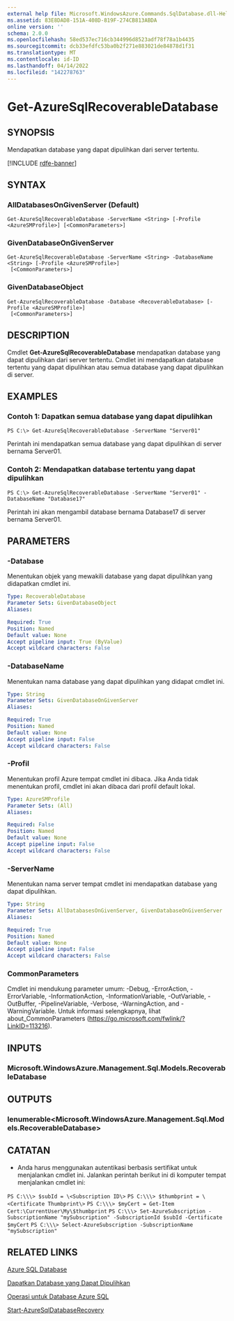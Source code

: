 ```yaml
---
external help file: Microsoft.WindowsAzure.Commands.SqlDatabase.dll-Help.xml
ms.assetid: 83E8DAD8-151A-408D-819F-274CB813ABDA
online version: ''
schema: 2.0.0
ms.openlocfilehash: 58ed537ec716cb344996d8523adf78f78a1b4435
ms.sourcegitcommit: dcb33efdfc53ba0b2f271e883021de84878d1f31
ms.translationtype: MT
ms.contentlocale: id-ID
ms.lasthandoff: 04/14/2022
ms.locfileid: "142278763"
---
```

# Get-AzureSqlRecoverableDatabase

## SYNOPSIS
Mendapatkan database yang dapat dipulihkan dari server tertentu.

[!INCLUDE [rdfe-banner](../../includes/rdfe-banner.md)]

## SYNTAX

### AllDatabasesOnGivenServer (Default)
```
Get-AzureSqlRecoverableDatabase -ServerName <String> [-Profile <AzureSMProfile>] [<CommonParameters>]
```

### GivenDatabaseOnGivenServer
```
Get-AzureSqlRecoverableDatabase -ServerName <String> -DatabaseName <String> [-Profile <AzureSMProfile>]
 [<CommonParameters>]
```

### GivenDatabaseObject
```
Get-AzureSqlRecoverableDatabase -Database <RecoverableDatabase> [-Profile <AzureSMProfile>]
 [<CommonParameters>]
```

## DESCRIPTION
Cmdlet **Get-AzureSqlRecoverableDatabase** mendapatkan database yang dapat dipulihkan dari server tertentu.
Cmdlet ini mendapatkan database tertentu yang dapat dipulihkan atau semua database yang dapat dipulihkan di server.

## EXAMPLES

### Contoh 1: Dapatkan semua database yang dapat dipulihkan
```
PS C:\> Get-AzureSqlRecoverableDatabase -ServerName "Server01"
```

Perintah ini mendapatkan semua database yang dapat dipulihkan di server bernama Server01.

### Contoh 2: Mendapatkan database tertentu yang dapat dipulihkan
```
PS C:\> Get-AzureSqlRecoverableDatabase -ServerName "Server01" -DatabaseName "Database17"
```

Perintah ini akan mengambil database bernama Database17 di server bernama Server01.

## PARAMETERS

### -Database
Menentukan objek yang mewakili database yang dapat dipulihkan yang didapatkan cmdlet ini.

```yaml
Type: RecoverableDatabase
Parameter Sets: GivenDatabaseObject
Aliases: 

Required: True
Position: Named
Default value: None
Accept pipeline input: True (ByValue)
Accept wildcard characters: False
```

### -DatabaseName
Menentukan nama database yang dapat dipulihkan yang didapat cmdlet ini.

```yaml
Type: String
Parameter Sets: GivenDatabaseOnGivenServer
Aliases: 

Required: True
Position: Named
Default value: None
Accept pipeline input: False
Accept wildcard characters: False
```

### -Profil
Menentukan profil Azure tempat cmdlet ini dibaca.
Jika Anda tidak menentukan profil, cmdlet ini akan dibaca dari profil default lokal.

```yaml
Type: AzureSMProfile
Parameter Sets: (All)
Aliases: 

Required: False
Position: Named
Default value: None
Accept pipeline input: False
Accept wildcard characters: False
```

### -ServerName
Menentukan nama server tempat cmdlet ini mendapatkan database yang dapat dipulihkan.

```yaml
Type: String
Parameter Sets: AllDatabasesOnGivenServer, GivenDatabaseOnGivenServer
Aliases: 

Required: True
Position: Named
Default value: None
Accept pipeline input: False
Accept wildcard characters: False
```

### CommonParameters
Cmdlet ini mendukung parameter umum: -Debug, -ErrorAction, -ErrorVariable, -InformationAction, -InformationVariable, -OutVariable, -OutBuffer, -PipelineVariable, -Verbose, -WarningAction, and -WarningVariable. Untuk informasi selengkapnya, lihat about_CommonParameters (https://go.microsoft.com/fwlink/?LinkID=113216).

## INPUTS

### Microsoft.WindowsAzure.Management.Sql.Models.RecoverableDatabase

## OUTPUTS

### Ienumerable\<Microsoft.WindowsAzure.Management.Sql.Models.RecoverableDatabase\>

## CATATAN
* Anda harus menggunakan autentikasi berbasis sertifikat untuk menjalankan cmdlet ini. Jalankan perintah berikut ini di komputer tempat menjalankan cmdlet ini: 

`PS C:\\\> $subId = \<Subscription ID\>`
`PS C:\\\> $thumbprint = \<Certificate Thumbprint\>`
`PS C:\\\> $myCert = Get-Item Cert:\CurrentUser\My\$thumbprint`
`PS C:\\\> Set-AzureSubscription -SubscriptionName "mySubscription" -SubscriptionId $subId -Certificate $myCert`
`PS C:\\\> Select-AzureSubscription -SubscriptionName "mySubscription"`

## RELATED LINKS

[Azure SQL Database](https://azure.microsoft.com/en-us/services/sql-database/)

[Dapatkan Database yang Dapat Dipulihkan](https://msdn.microsoft.com/en-us/library/azure/dn800985.aspx)

[Operasi untuk Database Azure SQL](https://msdn.microsoft.com/en-us/library/azure/dn505719.aspx)

[Start-AzureSqlDatabaseRecovery](./Start-AzureSqlDatabaseRecovery.md)


